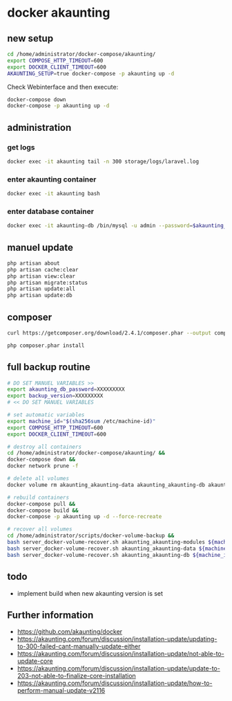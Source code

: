 # docker akaunting

## new setup
```bash
cd /home/administrator/docker-compose/akaunting/
export COMPOSE_HTTP_TIMEOUT=600
export DOCKER_CLIENT_TIMEOUT=600
AKAUNTING_SETUP=true docker-compose -p akaunting up -d
```

Check Webinterface and then execute: 

```bash
docker-compose down
docker-compose -p akaunting up -d
```

## administration

### get logs

```bash
docker exec -it akaunting tail -n 300 storage/logs/laravel.log 
```

### enter akaunting container

```bash
docker exec -it akaunting bash
```

### enter database container

```bash
docker exec -it akaunting-db /bin/mysql -u admin --password=$akaunting_db_password akaunting
```

## manuel update
```bash
php artisan about
php artisan cache:clear
php artisan view:clear
php artisan migrate:status
php artisan update:all
php artisan update:db
```

## composer
```bash
curl https://getcomposer.org/download/2.4.1/composer.phar --output composer.phar
```

```bash
php composer.phar install
```

## full backup routine

```bash
# DO SET MANUEL VARIABLES >>
export akaunting_db_password=XXXXXXXXX
export backup_version=XXXXXXXXX
# << DO SET MANUEL VARIABLES

# set automatic variables
export machine_id="$(sha256sum /etc/machine-id)"
export COMPOSE_HTTP_TIMEOUT=600
export DOCKER_CLIENT_TIMEOUT=600

# destroy all containers
cd /home/administrator/docker-compose/akaunting/ && 
docker-compose down &&
docker network prune -f

# delete all volumes
docker volume rm akaunting_akaunting-data akaunting_akaunting-db akaunting_akaunting-modules

# rebuild containers
docker-compose pull &&
docker-compose build &&
docker-compose -p akaunting up -d --force-recreate

# recover all volumes
cd /home/administrator/scripts/docker-volume-backup &&
bash server_docker-volume-recover.sh akaunting_akaunting-modules ${machine_id:0:64} "$backup_version" &&
bash server_docker-volume-recover.sh akaunting_akaunting-data ${machine_id:0:64} "$backup_version" &&
bash server_docker-volume-recover.sh akaunting_akaunting-db ${machine_id:0:64} "$backup_version" akaunting-db "$akaunting_db_password" akaunting

```

## todo 
- implement build when new akaunting version is set

## Further information
- https://github.com/akaunting/docker
- https://akaunting.com/forum/discussion/installation-update/updating-to-300-failed-cant-manually-update-either
- https://akaunting.com/forum/discussion/installation-update/not-able-to-update-core
- https://akaunting.com/forum/discussion/installation-update/update-to-203-not-able-to-finalize-core-installation
- https://akaunting.com/forum/discussion/installation-update/how-to-perform-manual-update-v2116